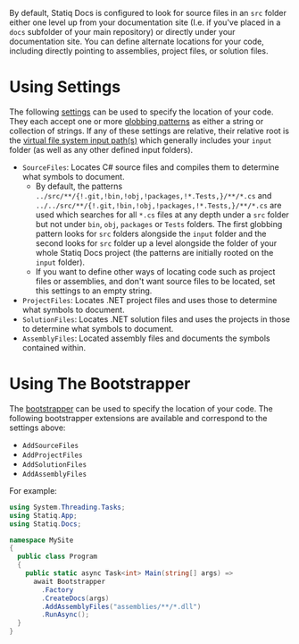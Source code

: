 ﻿<!---
Order: 1
Badge: Docs
--->
By default, Statiq Docs is configured to look for source files in an `src` folder either one level up from your documentation site (I.e. if you've placed in a `docs` subfolder of your main repository) or directly under your documentation site. You can define alternate locations for your code, including directly pointing to assemblies, project files, or solution files.

# Using Settings

The following [settings](xref:settings) can be used to specify the location of your code.
They each accept one or more [globbing patterns](xref:files-and-paths#globbing) as either a string or collection of strings.
If any of these settings are relative,
their relative root is the [virtual file system input path(s)](xref:files-and-paths#input-paths)
which generally includes your `input` folder (as well as any other defined input folders).

- `SourceFiles`: Locates C# source files and compiles them to determine what symbols to document.
  - By default, the patterns `../src/**/{!.git,!bin,!obj,!packages,!*.Tests,}/**/*.cs` and `../../src/**/{!.git,!bin,!obj,!packages,!*.Tests,}/**/*.cs` are used which searches for all `*.cs` files at any depth under a `src` folder but not under `bin`, `obj`, `packages` or `Tests` folders. The first globbing pattern looks for `src` folders alongside the `input` folder and the second looks for `src` folder up a level alongside the folder of your whole Statiq Docs project (the patterns are initially rooted on the `input` folder).
  - If you want to define other ways of locating code such as project files or assemblies, and don't want source files to be located, set this settings to an empty string.
- `ProjectFiles`: Locates .NET project files and uses those to determine what symbols to document.
- `SolutionFiles`: Locates .NET solution files and uses the projects in those to determine what symbols to document.
- `AssemblyFiles`: Located assembly files and documents the symbols contained within.

# Using The Bootstrapper

The [bootstrapper](xref:bootstrapper) can be used to specify the location of your code. The following bootstrapper extensions are available and correspond to the settings above:

- `AddSourceFiles`
- `AddProjectFiles`
- `AddSolutionFiles`
- `AddAssemblyFiles`

For example:

```csharp
using System.Threading.Tasks;
using Statiq.App;
using Statiq.Docs;

namespace MySite
{
  public class Program
  {
    public static async Task<int> Main(string[] args) =>
      await Bootstrapper
        .Factory
        .CreateDocs(args)
        .AddAssemblyFiles("assemblies/**/*.dll")
        .RunAsync();
  }
}
```